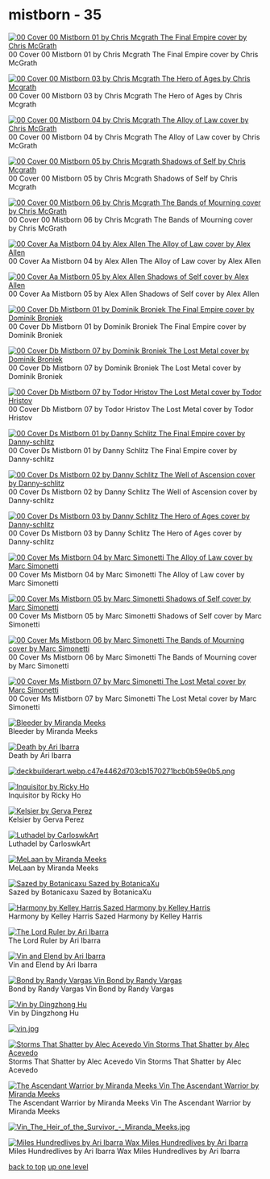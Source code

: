 # mistborn - 35
[![00 Cover 00 Mistborn 01 by Chris Mcgrath
The Final Empire cover by Chris McGrath](https://raw.githubusercontent.com/buckmanc/wallpapers/main/mobile/cosmere/mistborn/00_cover_00_mistborn_01_by_chris_mcgrath.jpg "00 Cover 00 Mistborn 01 by Chris Mcgrath
The Final Empire cover by Chris McGrath")](https://raw.githubusercontent.com/buckmanc/wallpapers/main/mobile/cosmere/mistborn/00_cover_00_mistborn_01_by_chris_mcgrath.jpg)\
00 Cover 00 Mistborn 01 by Chris Mcgrath
The Final Empire cover by Chris McGrath

[![00 Cover 00 Mistborn 03 by Chris Mcgrath
The Hero of Ages by Chris Mcgrath](https://raw.githubusercontent.com/buckmanc/wallpapers/main/mobile/cosmere/mistborn/00_cover_00_mistborn_03_by_chris_mcgrath.jpg "00 Cover 00 Mistborn 03 by Chris Mcgrath
The Hero of Ages by Chris Mcgrath")](https://raw.githubusercontent.com/buckmanc/wallpapers/main/mobile/cosmere/mistborn/00_cover_00_mistborn_03_by_chris_mcgrath.jpg)\
00 Cover 00 Mistborn 03 by Chris Mcgrath
The Hero of Ages by Chris Mcgrath

[![00 Cover 00 Mistborn 04 by Chris Mcgrath
The Alloy of Law cover by Chris McGrath](https://raw.githubusercontent.com/buckmanc/wallpapers/main/mobile/cosmere/mistborn/00_cover_00_mistborn_04_by_chris_mcgrath.jpg "00 Cover 00 Mistborn 04 by Chris Mcgrath
The Alloy of Law cover by Chris McGrath")](https://raw.githubusercontent.com/buckmanc/wallpapers/main/mobile/cosmere/mistborn/00_cover_00_mistborn_04_by_chris_mcgrath.jpg)\
00 Cover 00 Mistborn 04 by Chris Mcgrath
The Alloy of Law cover by Chris McGrath

[![00 Cover 00 Mistborn 05 by Chris Mcgrath
Shadows of Self by Chris Mcgrath](https://raw.githubusercontent.com/buckmanc/wallpapers/main/mobile/cosmere/mistborn/00_cover_00_mistborn_05_by_chris_mcgrath.jpg "00 Cover 00 Mistborn 05 by Chris Mcgrath
Shadows of Self by Chris Mcgrath")](https://raw.githubusercontent.com/buckmanc/wallpapers/main/mobile/cosmere/mistborn/00_cover_00_mistborn_05_by_chris_mcgrath.jpg)\
00 Cover 00 Mistborn 05 by Chris Mcgrath
Shadows of Self by Chris Mcgrath

[![00 Cover 00 Mistborn 06 by Chris Mcgrath
The Bands of Mourning cover by Chris McGrath](https://raw.githubusercontent.com/buckmanc/wallpapers/main/mobile/cosmere/mistborn/00_cover_00_mistborn_06_by_chris_mcgrath.jpg "00 Cover 00 Mistborn 06 by Chris Mcgrath
The Bands of Mourning cover by Chris McGrath")](https://raw.githubusercontent.com/buckmanc/wallpapers/main/mobile/cosmere/mistborn/00_cover_00_mistborn_06_by_chris_mcgrath.jpg)\
00 Cover 00 Mistborn 06 by Chris Mcgrath
The Bands of Mourning cover by Chris McGrath

[![00 Cover Aa Mistborn 04 by Alex Allen
The Alloy of Law cover by Alex Allen](https://raw.githubusercontent.com/buckmanc/wallpapers/main/mobile/cosmere/mistborn/00_cover_aa_mistborn_04_by_alex_allen.jpg "00 Cover Aa Mistborn 04 by Alex Allen
The Alloy of Law cover by Alex Allen")](https://raw.githubusercontent.com/buckmanc/wallpapers/main/mobile/cosmere/mistborn/00_cover_aa_mistborn_04_by_alex_allen.jpg)\
00 Cover Aa Mistborn 04 by Alex Allen
The Alloy of Law cover by Alex Allen

[![00 Cover Aa Mistborn 05 by Alex Allen
Shadows of Self cover by Alex Allen](https://raw.githubusercontent.com/buckmanc/wallpapers/main/mobile/cosmere/mistborn/00_cover_aa_mistborn_05_by_alex_allen.jpg "00 Cover Aa Mistborn 05 by Alex Allen
Shadows of Self cover by Alex Allen")](https://raw.githubusercontent.com/buckmanc/wallpapers/main/mobile/cosmere/mistborn/00_cover_aa_mistborn_05_by_alex_allen.jpg)\
00 Cover Aa Mistborn 05 by Alex Allen
Shadows of Self cover by Alex Allen

[![00 Cover Db Mistborn 01 by Dominik Broniek
The Final Empire cover by Dominik Broniek](https://raw.githubusercontent.com/buckmanc/wallpapers/main/mobile/cosmere/mistborn/00_cover_db_mistborn_01_by_dominik_broniek.jpg "00 Cover Db Mistborn 01 by Dominik Broniek
The Final Empire cover by Dominik Broniek")](https://raw.githubusercontent.com/buckmanc/wallpapers/main/mobile/cosmere/mistborn/00_cover_db_mistborn_01_by_dominik_broniek.jpg)\
00 Cover Db Mistborn 01 by Dominik Broniek
The Final Empire cover by Dominik Broniek

[![00 Cover Db Mistborn 07 by Dominik Broniek
The Lost Metal cover by Dominik Broniek](https://raw.githubusercontent.com/buckmanc/wallpapers/main/mobile/cosmere/mistborn/00_cover_db_mistborn_07_by_dominik_broniek.jpg "00 Cover Db Mistborn 07 by Dominik Broniek
The Lost Metal cover by Dominik Broniek")](https://raw.githubusercontent.com/buckmanc/wallpapers/main/mobile/cosmere/mistborn/00_cover_db_mistborn_07_by_dominik_broniek.jpg)\
00 Cover Db Mistborn 07 by Dominik Broniek
The Lost Metal cover by Dominik Broniek

[![00 Cover Db Mistborn 07 by Todor Hristov
The Lost Metal cover by Todor Hristov](https://raw.githubusercontent.com/buckmanc/wallpapers/main/mobile/cosmere/mistborn/00_cover_db_mistborn_07_by_todor_hristov.png "00 Cover Db Mistborn 07 by Todor Hristov
The Lost Metal cover by Todor Hristov")](https://raw.githubusercontent.com/buckmanc/wallpapers/main/mobile/cosmere/mistborn/00_cover_db_mistborn_07_by_todor_hristov.png)\
00 Cover Db Mistborn 07 by Todor Hristov
The Lost Metal cover by Todor Hristov

[![00 Cover Ds Mistborn 01 by Danny Schlitz
The Final Empire cover by Danny-schlitz](https://raw.githubusercontent.com/buckmanc/wallpapers/main/mobile/cosmere/mistborn/00_cover_ds_mistborn_01_by_danny-schlitz.png "00 Cover Ds Mistborn 01 by Danny Schlitz
The Final Empire cover by Danny-schlitz")](https://raw.githubusercontent.com/buckmanc/wallpapers/main/mobile/cosmere/mistborn/00_cover_ds_mistborn_01_by_danny-schlitz.png)\
00 Cover Ds Mistborn 01 by Danny Schlitz
The Final Empire cover by Danny-schlitz

[![00 Cover Ds Mistborn 02 by Danny Schlitz
The Well of Ascension cover by Danny-schlitz](https://raw.githubusercontent.com/buckmanc/wallpapers/main/mobile/cosmere/mistborn/00_cover_ds_mistborn_02_by_danny-schlitz.jpg "00 Cover Ds Mistborn 02 by Danny Schlitz
The Well of Ascension cover by Danny-schlitz")](https://raw.githubusercontent.com/buckmanc/wallpapers/main/mobile/cosmere/mistborn/00_cover_ds_mistborn_02_by_danny-schlitz.jpg)\
00 Cover Ds Mistborn 02 by Danny Schlitz
The Well of Ascension cover by Danny-schlitz

[![00 Cover Ds Mistborn 03 by Danny Schlitz
The Hero of Ages cover by Danny-schlitz](https://raw.githubusercontent.com/buckmanc/wallpapers/main/mobile/cosmere/mistborn/00_cover_ds_mistborn_03_by_danny-schlitz.jpg "00 Cover Ds Mistborn 03 by Danny Schlitz
The Hero of Ages cover by Danny-schlitz")](https://raw.githubusercontent.com/buckmanc/wallpapers/main/mobile/cosmere/mistborn/00_cover_ds_mistborn_03_by_danny-schlitz.jpg)\
00 Cover Ds Mistborn 03 by Danny Schlitz
The Hero of Ages cover by Danny-schlitz

[![00 Cover Ms Mistborn 04 by Marc Simonetti
The Alloy of Law cover by Marc Simonetti](https://raw.githubusercontent.com/buckmanc/wallpapers/main/mobile/cosmere/mistborn/00_cover_ms_mistborn_04_by_marc_simonetti.jpg "00 Cover Ms Mistborn 04 by Marc Simonetti
The Alloy of Law cover by Marc Simonetti")](https://raw.githubusercontent.com/buckmanc/wallpapers/main/mobile/cosmere/mistborn/00_cover_ms_mistborn_04_by_marc_simonetti.jpg)\
00 Cover Ms Mistborn 04 by Marc Simonetti
The Alloy of Law cover by Marc Simonetti

[![00 Cover Ms Mistborn 05 by Marc Simonetti
Shadows of Self cover by Marc Simonetti](https://raw.githubusercontent.com/buckmanc/wallpapers/main/mobile/cosmere/mistborn/00_cover_ms_mistborn_05_by_marc_simonetti.jpg "00 Cover Ms Mistborn 05 by Marc Simonetti
Shadows of Self cover by Marc Simonetti")](https://raw.githubusercontent.com/buckmanc/wallpapers/main/mobile/cosmere/mistborn/00_cover_ms_mistborn_05_by_marc_simonetti.jpg)\
00 Cover Ms Mistborn 05 by Marc Simonetti
Shadows of Self cover by Marc Simonetti

[![00 Cover Ms Mistborn 06 by Marc Simonetti
The Bands of Mourning cover by Marc Simonetti](https://raw.githubusercontent.com/buckmanc/wallpapers/main/mobile/cosmere/mistborn/00_cover_ms_mistborn_06_by_marc_simonetti.jpg "00 Cover Ms Mistborn 06 by Marc Simonetti
The Bands of Mourning cover by Marc Simonetti")](https://raw.githubusercontent.com/buckmanc/wallpapers/main/mobile/cosmere/mistborn/00_cover_ms_mistborn_06_by_marc_simonetti.jpg)\
00 Cover Ms Mistborn 06 by Marc Simonetti
The Bands of Mourning cover by Marc Simonetti

[![00 Cover Ms Mistborn 07 by Marc Simonetti
The Lost Metal cover by Marc Simonetti](https://raw.githubusercontent.com/buckmanc/wallpapers/main/mobile/cosmere/mistborn/00_cover_ms_mistborn_07_by_marc_simonetti.jpg "00 Cover Ms Mistborn 07 by Marc Simonetti
The Lost Metal cover by Marc Simonetti")](https://raw.githubusercontent.com/buckmanc/wallpapers/main/mobile/cosmere/mistborn/00_cover_ms_mistborn_07_by_marc_simonetti.jpg)\
00 Cover Ms Mistborn 07 by Marc Simonetti
The Lost Metal cover by Marc Simonetti

[![Bleeder by Miranda Meeks](https://raw.githubusercontent.com/buckmanc/wallpapers/main/mobile/cosmere/mistborn/Bleeder-by-Miranda-Meeks.jpg "Bleeder by Miranda Meeks")](https://raw.githubusercontent.com/buckmanc/wallpapers/main/mobile/cosmere/mistborn/Bleeder-by-Miranda-Meeks.jpg)\
Bleeder by Miranda Meeks

[![Death by Ari Ibarra](https://raw.githubusercontent.com/buckmanc/wallpapers/main/mobile/cosmere/mistborn/death_by_ari_ibarra.png "Death by Ari Ibarra")](https://raw.githubusercontent.com/buckmanc/wallpapers/main/mobile/cosmere/mistborn/death_by_ari_ibarra.png)\
Death by Ari Ibarra

[![deckbuilderart.webp.c47e4462d703cb1570271bcb0b59e0b5.png](https://raw.githubusercontent.com/buckmanc/wallpapers/main/mobile/cosmere/mistborn/deckbuilderart.webp.c47e4462d703cb1570271bcb0b59e0b5.png "deckbuilderart.webp.c47e4462d703cb1570271bcb0b59e0b5.png")](https://raw.githubusercontent.com/buckmanc/wallpapers/main/mobile/cosmere/mistborn/deckbuilderart.webp.c47e4462d703cb1570271bcb0b59e0b5.png)

[![Inquisitor by Ricky Ho](https://raw.githubusercontent.com/buckmanc/wallpapers/main/mobile/cosmere/mistborn/inquisitor-by-ricky-ho.jpg "Inquisitor by Ricky Ho")](https://raw.githubusercontent.com/buckmanc/wallpapers/main/mobile/cosmere/mistborn/inquisitor-by-ricky-ho.jpg)\
Inquisitor by Ricky Ho

[![Kelsier by Gerva Perez](https://raw.githubusercontent.com/buckmanc/wallpapers/main/mobile/cosmere/mistborn/Kelsier_by_Gerva_Perez.jpg "Kelsier by Gerva Perez")](https://raw.githubusercontent.com/buckmanc/wallpapers/main/mobile/cosmere/mistborn/Kelsier_by_Gerva_Perez.jpg)\
Kelsier by Gerva Perez

[![Luthadel by CarloswkArt](https://raw.githubusercontent.com/buckmanc/wallpapers/main/mobile/cosmere/mistborn/Luthadel_by_CarloswkArt.jpg "Luthadel by CarloswkArt")](https://raw.githubusercontent.com/buckmanc/wallpapers/main/mobile/cosmere/mistborn/Luthadel_by_CarloswkArt.jpg)\
Luthadel by CarloswkArt

[![MeLaan by Miranda Meeks](https://raw.githubusercontent.com/buckmanc/wallpapers/main/mobile/cosmere/mistborn/MeLaan_by_Miranda_Meeks.jpg "MeLaan by Miranda Meeks")](https://raw.githubusercontent.com/buckmanc/wallpapers/main/mobile/cosmere/mistborn/MeLaan_by_Miranda_Meeks.jpg)\
MeLaan by Miranda Meeks

[![Sazed by Botanicaxu
Sazed by BotanicaXu](https://raw.githubusercontent.com/buckmanc/wallpapers/main/mobile/cosmere/mistborn/sazed_by_botanicaxu.jpg "Sazed by Botanicaxu
Sazed by BotanicaXu")](https://raw.githubusercontent.com/buckmanc/wallpapers/main/mobile/cosmere/mistborn/sazed_by_botanicaxu.jpg)\
Sazed by Botanicaxu
Sazed by BotanicaXu

[![Harmony by Kelley Harris
Sazed Harmony by Kelley Harris](https://raw.githubusercontent.com/buckmanc/wallpapers/main/mobile/cosmere/mistborn/Sazed_Harmony_by_Kelley_Harris.jpg "Harmony by Kelley Harris
Sazed Harmony by Kelley Harris")](https://raw.githubusercontent.com/buckmanc/wallpapers/main/mobile/cosmere/mistborn/Sazed_Harmony_by_Kelley_Harris.jpg)\
Harmony by Kelley Harris
Sazed Harmony by Kelley Harris

[![The Lord Ruler by Ari Ibarra](https://raw.githubusercontent.com/buckmanc/wallpapers/main/mobile/cosmere/mistborn/The_Lord_Ruler_by_Ari_Ibarra.jpg "The Lord Ruler by Ari Ibarra")](https://raw.githubusercontent.com/buckmanc/wallpapers/main/mobile/cosmere/mistborn/The_Lord_Ruler_by_Ari_Ibarra.jpg)\
The Lord Ruler by Ari Ibarra

[![Vin and Elend by Ari Ibarra](https://raw.githubusercontent.com/buckmanc/wallpapers/main/mobile/cosmere/mistborn/vin_and_elend_by_ari_ibarra.jpg "Vin and Elend by Ari Ibarra")](https://raw.githubusercontent.com/buckmanc/wallpapers/main/mobile/cosmere/mistborn/vin_and_elend_by_ari_ibarra.jpg)\
Vin and Elend by Ari Ibarra

[![Bond by Randy Vargas
Vin Bond by Randy Vargas](https://raw.githubusercontent.com/buckmanc/wallpapers/main/mobile/cosmere/mistborn/Vin_Bond_by_Randy_Vargas.jpg "Bond by Randy Vargas
Vin Bond by Randy Vargas")](https://raw.githubusercontent.com/buckmanc/wallpapers/main/mobile/cosmere/mistborn/Vin_Bond_by_Randy_Vargas.jpg)\
Bond by Randy Vargas
Vin Bond by Randy Vargas

[![Vin by Dingzhong Hu](https://raw.githubusercontent.com/buckmanc/wallpapers/main/mobile/cosmere/mistborn/vin-by-dingzhong-hu.jpg "Vin by Dingzhong Hu")](https://raw.githubusercontent.com/buckmanc/wallpapers/main/mobile/cosmere/mistborn/vin-by-dingzhong-hu.jpg)\
Vin by Dingzhong Hu

[![vin.jpg](https://raw.githubusercontent.com/buckmanc/wallpapers/main/mobile/cosmere/mistborn/vin.jpg "vin.jpg")](https://raw.githubusercontent.com/buckmanc/wallpapers/main/mobile/cosmere/mistborn/vin.jpg)

[![Storms That Shatter by Alec Acevedo
Vin Storms That Shatter by Alec Acevedo](https://raw.githubusercontent.com/buckmanc/wallpapers/main/mobile/cosmere/mistborn/vin-storms-that-shatter-by-alec-acevedo.jpg "Storms That Shatter by Alec Acevedo
Vin Storms That Shatter by Alec Acevedo")](https://raw.githubusercontent.com/buckmanc/wallpapers/main/mobile/cosmere/mistborn/vin-storms-that-shatter-by-alec-acevedo.jpg)\
Storms That Shatter by Alec Acevedo
Vin Storms That Shatter by Alec Acevedo

[![The Ascendant Warrior by Miranda Meeks
Vin The Ascendant Warrior by Miranda Meeks](https://raw.githubusercontent.com/buckmanc/wallpapers/main/mobile/cosmere/mistborn/Vin_The_Ascendant_Warrior_by_Miranda_Meeks.jpg "The Ascendant Warrior by Miranda Meeks
Vin The Ascendant Warrior by Miranda Meeks")](https://raw.githubusercontent.com/buckmanc/wallpapers/main/mobile/cosmere/mistborn/Vin_The_Ascendant_Warrior_by_Miranda_Meeks.jpg)\
The Ascendant Warrior by Miranda Meeks
Vin The Ascendant Warrior by Miranda Meeks

[![Vin_The_Heir_of_the_Survivor_-_Miranda_Meeks.jpg](https://raw.githubusercontent.com/buckmanc/wallpapers/main/mobile/cosmere/mistborn/Vin_The_Heir_of_the_Survivor_-_Miranda_Meeks.jpg "Vin_The_Heir_of_the_Survivor_-_Miranda_Meeks.jpg")](https://raw.githubusercontent.com/buckmanc/wallpapers/main/mobile/cosmere/mistborn/Vin_The_Heir_of_the_Survivor_-_Miranda_Meeks.jpg)

[![Miles Hundredlives by Ari Ibarra
Wax Miles Hundredlives by Ari Ibarra](https://raw.githubusercontent.com/buckmanc/wallpapers/main/mobile/cosmere/mistborn/wax_miles_hundredlives_by_ari_ibarra.jpg "Miles Hundredlives by Ari Ibarra
Wax Miles Hundredlives by Ari Ibarra")](https://raw.githubusercontent.com/buckmanc/wallpapers/main/mobile/cosmere/mistborn/wax_miles_hundredlives_by_ari_ibarra.jpg)\
Miles Hundredlives by Ari Ibarra
Wax Miles Hundredlives by Ari Ibarra



[back to top](#)
[up one level](/mobile/cosmere/README.MD)
